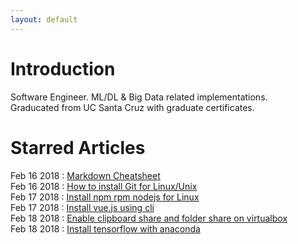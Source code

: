```yaml
---
layout: default
---
```


# Introduction
Software Engineer. ML/DL & Big Data related implementations.  
Graducated from UC Santa Cruz with graduate certificates.

# Starred Articles
Feb 16 2018 : [Markdown Cheatsheet](https://en.support.wordpress.com/markdown-quick-reference/)  
Feb 16 2018 : [How to install Git for Linux/Unix](https://git-scm.com/download/linux)  
Feb 17 2018 : [Install npm rpm nodejs for Linux](./posts/2018-2-16-Install-npm-rpm-nodejs-curl.html)  
Feb 17 2018 : [Install vue.js using cli](./posts/2018-2-17-Install-Vuejs-using-CLI.html)  
Feb 18 2018 : [Enable clipboard share and folder share on virtualbox](./posts/2018-2-18-Enable-clipboard-share-and-folder-share-on-virtualbox.html)  
Feb 18 2018 : [Install tensorflow with anaconda](./posts/2018-2-18-Install-tensorflow-with-anaconda.html)

